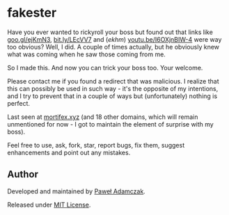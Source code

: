 # fakester
Have you ever wanted to rickyroll your boss but found out that links
like [goo.gl/ejKmN3][rickyroll goo.gl],
[bit.ly/LEcVV7][rickyroll bit.ly] and (*ekhm*)
[youtu.be/I6OXjnBIW-4][rickyroll youtu.be] were way too obvious? Well,
I did. A couple of times actually, but he obviously knew what was coming
when he saw those coming from me.

So I made this. And now you can trick your boss too. Your welcome.

Please contact me if you found a redirect that was malicious. I realize
that this can possibly be used in such way - it's the opposite of my 
intentions, and I try to prevent that in a couple of ways but
(unfortunately) nothing is perfect.

Last seen at [mortifex.xyz][mortifex] (and 18 other domains, which
will remain unmentioned for now - I got to maintain the element of
surprise with my boss).

Feel free to use, ask, fork, star, report bugs, fix them,
suggest enhancements and point out any mistakes.

## Author
Developed and maintained by [Paweł Adamczak][github].

Released under [MIT License][license].

[rickyroll goo.gl]: https://goo.gl/ejKmN3
[rickyroll bit.ly]: https://bit.ly/LEcVV7
[rickyroll youtu.be]: https://youtu.be/I6OXjnBIW-4
[mortifex]: http://mortifex.xyz/
[github]: https://github.com/pawelad
[license]: https://github.com/pawelad/fakester/blob/master/LICENSE
